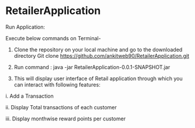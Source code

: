 # RetailerApplication

Run Application:

Execute below commands on Terminal-

1. Clone the repository on your local machine and go to the downloaded directory
Git clone https://github.com/ankitweb90/RetailerApplication.git

2. Run command : java -jar RetailerApplication-0.0.1-SNAPSHOT.jar 

3. This will display user interface of Retail application through which you can interact with following features:

i. Add a Transaction 
   
ii. Display Total transactions of each customer

iii. Display monthwise reward points per customer

 
